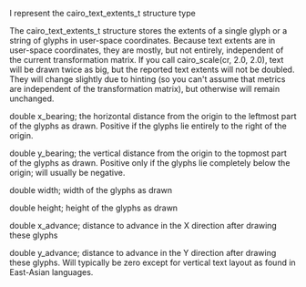 I represent the
cairo_text_extents_t
structure type

The cairo_text_extents_t structure stores the extents of a single glyph or a string of glyphs in user-space coordinates. Because text extents are in user-space coordinates, they are mostly, but not entirely, independent of the current transformation matrix. If you call cairo_scale(cr, 2.0, 2.0), text will be drawn twice as big, but the reported text extents will not be doubled. They will change slightly due to hinting (so you can't assume that metrics are independent of the transformation matrix), but otherwise will remain unchanged.

double x_bearing;
	the horizontal distance from the origin to the leftmost part of the glyphs as drawn. Positive if the glyphs lie entirely to the right of the origin.

double y_bearing;
	the vertical distance from the origin to the topmost part of the glyphs as drawn. Positive only if the glyphs lie completely below the origin; will usually be negative.

double width;
	width of the glyphs as drawn

double height;
	height of the glyphs as drawn

double x_advance;
	distance to advance in the X direction after drawing these glyphs

double y_advance;
	distance to advance in the Y direction after drawing these glyphs. Will typically be zero except for vertical text layout as found in East-Asian languages.